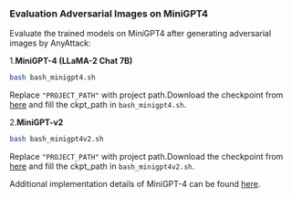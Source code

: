 ### Evaluation Adversarial Images on MiniGPT4

Evaluate the trained models on MiniGPT4 after generating adversarial images by AnyAttack:

1.**MiniGPT-4 (LLaMA-2 Chat 7B)**
```bash
bash bash_minigpt4.sh
```

Replace `"PROJECT_PATH"` with project path.Download the checkpoint from [here](https://drive.google.com/file/d/11nAPjEok8eAGGEG1N2vXo3kBLCg0WgUk/view) and fill the ckpt_path in `bash_minigpt4.sh`.

2.**MiniGPT-v2** 

```bash
bash bash_minigpt4v2.sh
```

Replace `"PROJECT_PATH"` with project path.Download the checkpoint from [here](https://drive.google.com/file/d/1aVbfW7nkCSYx99_vCRyP1sOlQiWVSnAl/view) and fill the ckpt_path in `bash_minigpt4v2.sh`.

Additional implementation details of MiniGPT-4 can be found [here](https://github.com/Vision-CAIR/MiniGPT-4?tab=readme-ov-file).
